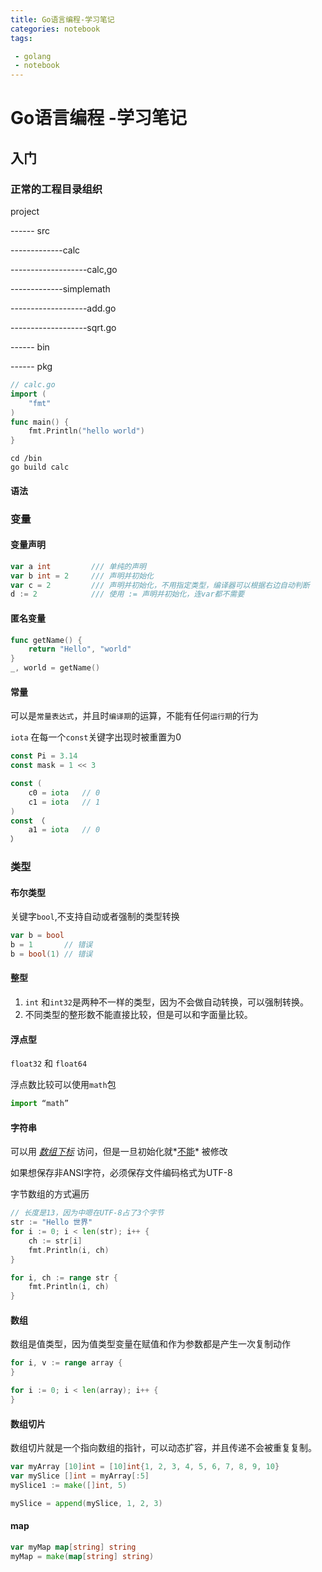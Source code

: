 ```yaml
---
title: Go语言编程-学习笔记
categories: notebook
tags:

 - golang
 - notebook
---
```


# Go语言编程 -学习笔记

## 入门

### 正常的工程目录组织

project

------​	src

-------------calc

-------------------calc,go

-------------simplemath

-------------------add.go

-------------------sqrt.go

------	bin

------	pkg

```go
// calc.go
import (
	"fmt"
)
func main() {
    fmt.Println("hello world")
}
```

```shell
cd /bin
go build calc
```

#### 语法

### 变量

#### 变量声明

```go
var a int         /// 单纯的声明
var b int = 2     /// 声明并初始化
var c = 2         /// 声明并初始化，不用指定类型，编译器可以根据右边自动判断
d := 2            /// 使用 := 声明并初始化，连var都不需要
```

#### 匿名变量

```go
func getName() {
    return "Hello", "world"
}
_, world = getName()
```

#### 常量

可以是`常量表达式`，并且时`编译期`的运算，不能有任何`运行期`的行为

`iota` 在每一个`const`关键字出现时被重置为0

```go
const Pi = 3.14
const mask = 1 << 3

const (
	c0 = iota   // 0
    c1 = iota   // 1
)
const （
	a1 = iota   // 0
）
```

### 类型

#### 布尔类型

关键字`bool`,不支持自动或者强制的类型转换

```go
var b = bool
b = 1       // 错误
b = bool(1) // 错误
```

#### 整型

1. `int` 和`int32`是两种不一样的类型，因为不会做自动转换，可以强制转换。
2. 不同类型的整形数不能直接比较，但是可以和字面量比较。

#### 浮点型

`float32` 和 `float64` 

浮点数比较可以使用`math`包

```javascript
import “math”
```

#### 字符串

可以用 <u>*数组下标*</u> 访问，但是一旦初始化就*<u>不能</u>* 被修改

如果想保存非ANSI字符，必须保存文件编码格式为UTF-8

字节数组的方式遍历

```go
// 长度是13，因为中嗯在UTF-8占了3个字节
str := "Hello 世界"
for i := 0; i < len(str); i++ {
    ch := str[i]
    fmt.Println(i, ch)
}

for i, ch := range str {
    fmt.Println(i, ch)
}
```

#### 数组

数组是值类型，因为值类型变量在赋值和作为参数都是产生一次复制动作

```go
for i, v := range array {
}

for i := 0; i < len(array); i++ {
} 
```

#### 数组切片

数组切片就是一个指向数组的指针，可以动态扩容，并且传递不会被重复复制。

```go
var myArray [10]int = [10]int{1, 2, 3, 4, 5, 6, 7, 8, 9, 10}
var mySlice []int = myArray[:5]
mySlice1 := make([]int, 5)

mySlice = append(mySlice, 1, 2, 3) 
```

#### map

```go
var myMap map[string] string
myMap = make(map[string] string)
```


